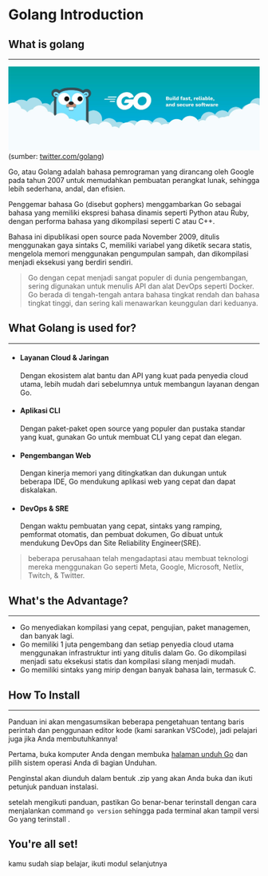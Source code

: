 # Golang Introduction

## What is golang
---
![index](https://raw.githubusercontent.com/Ouroboros-Tech/modul-pembelajaran/main/image/Golang-Introduction.jpeg)
(sumber: [twitter.com/golang](https://twitter.com/golang/header_photo))

Go, atau Golang adalah bahasa pemrograman yang dirancang oleh Google pada tahun 2007 untuk memudahkan pembuatan perangkat lunak, sehingga lebih sederhana, andal, dan efisien. 

Penggemar bahasa Go (disebut gophers) menggambarkan Go sebagai bahasa yang memiliki ekspresi bahasa dinamis seperti Python atau Ruby, dengan performa bahasa yang dikompilasi seperti C atau C++.

Bahasa ini dipublikasi  open source pada November 2009, ditulis menggunakan gaya sintaks C, memiliki variabel yang diketik secara statis, mengelola memori menggunakan pengumpulan sampah, dan dikompilasi menjadi eksekusi yang berdiri sendiri.

>Go dengan cepat menjadi sangat populer di dunia pengembangan, sering digunakan untuk menulis API dan alat DevOps seperti Docker. Go berada di tengah-tengah antara bahasa tingkat rendah dan bahasa tingkat tinggi, dan sering kali menawarkan keunggulan dari keduanya.



## What Golang is used for?
---
* #### Layanan Cloud & Jaringan
  Dengan ekosistem alat bantu dan API yang kuat pada penyedia cloud utama, lebih mudah dari sebelumnya untuk membangun layanan dengan Go.

* #### Aplikasi CLI
  Dengan paket-paket open source yang populer dan pustaka standar yang kuat, gunakan Go untuk membuat CLI yang cepat dan elegan.

* #### Pengembangan Web
  Dengan kinerja memori yang ditingkatkan dan dukungan untuk beberapa IDE, Go mendukung aplikasi web yang cepat dan dapat diskalakan.

* #### DevOps & SRE
  Dengan waktu pembuatan yang cepat, sintaks yang ramping, pemformat otomatis, dan pembuat dokumen, Go dibuat untuk mendukung DevOps dan Site Reliability Engineer(SRE).
  
>beberapa perusahaan telah mengadaptasi atau membuat teknologi mereka menggunakan Go seperti Meta, Google, Microsoft, Netlix, Twitch, & Twitter.


## What's the Advantage?
---
* Go menyediakan kompilasi yang cepat, pengujian, paket managemen, dan banyak lagi.
* Go memiliki 1 juta pengembang dan setiap penyedia cloud utama menggunakan infrastruktur inti yang ditulis dalam Go. Go dikompilasi menjadi satu eksekusi statis dan kompilasi silang menjadi mudah.
* Go memiliki sintaks yang mirip dengan banyak bahasa lain, termasuk C.


## How To Install
---
Panduan ini akan mengasumsikan beberapa pengetahuan tentang baris perintah dan penggunaan editor kode (kami sarankan VSCode), jadi pelajari juga jika Anda membutuhkannya!

Pertama, buka komputer Anda dengan membuka <a href="https://go.dev/doc/install">halaman unduh Go</a> dan pilih sistem operasi Anda di bagian Unduhan.

Penginstal akan diunduh dalam bentuk .zip yang akan Anda buka dan ikuti petunjuk panduan instalasi.

setelah mengikuti panduan, pastikan Go benar-benar terinstall dengan cara menjalankan command  `go version`  sehingga pada terminal akan tampil versi Go yang terinstall .

## You're all set!

kamu sudah siap belajar, ikuti modul selanjutnya

